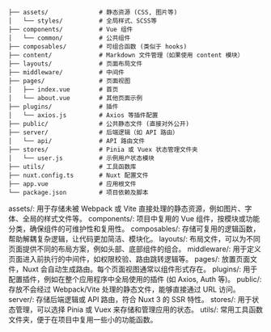 ~~~
├── assets/              # 静态资源 (CSS, 图片等)
│   └── styles/          # 全局样式、SCSS等
├── components/          # Vue 组件
│   └── common/          # 公共组件
├── composables/         # 可组合函数 (类似于 hooks)
├── content/             # Markdown 文件管理（如果使用 content 模块）
├── layouts/             # 页面布局文件
├── middleware/          # 中间件
├── pages/               # 页面视图
│   ├── index.vue        # 首页
│   └── about.vue        # 其他页面示例
├── plugins/             # 插件
│   └── axios.js         # Axios 等插件配置
├── public/              # 公共静态文件 (直接对外公开)
├── server/              # 后端逻辑（如 API 路由）
│   └── api/             # API 路由文件
├── stores/              # Pinia 或 Vuex 状态管理文件夹
│   └── user.js          # 示例用户状态模块
├── utils/               # 工具函数库
├── nuxt.config.ts       # Nuxt 配置文件
├── app.vue              # 应用根文件
└── package.json         # 项目依赖及脚本
~~~
assets/: 用于存储未被 Webpack 或 Vite 直接处理的静态资源，例如图片、字体、全局的样式文件等。
components/: 项目中复用的 Vue 组件，按模块或功能分类，确保组件的可维护性和复用性。
composables/: 存储可复用的逻辑函数，帮助解耦复杂逻辑，让代码更加简洁、模块化。
layouts/: 布局文件，可以为不同页面提供不同的布局方案，例如头部、底部组件的组合。
middleware/: 用于定义页面进入前执行的中间件，如权限校验、路由跳转逻辑等。
pages/: 放置页面文件，Nuxt 会自动生成路由。每个页面视图通常以组件形式存在。
plugins/: 用于配置插件，例如在整个应用程序中全局使用的插件 (如 Axios, Auth 等)。
public/: 存放不会经过 Webpack/Vite 处理的静态文件，能够直接通过 URL 访问。
server/: 存储后端逻辑或 API 路由，符合 Nuxt 3 的 SSR 特性。
stores/: 用于状态管理，可以选择 Pinia 或 Vuex 来存储和管理应用的状态。
utils/: 常用工具函数文件夹，便于在项目中复用一些小的功能函数。